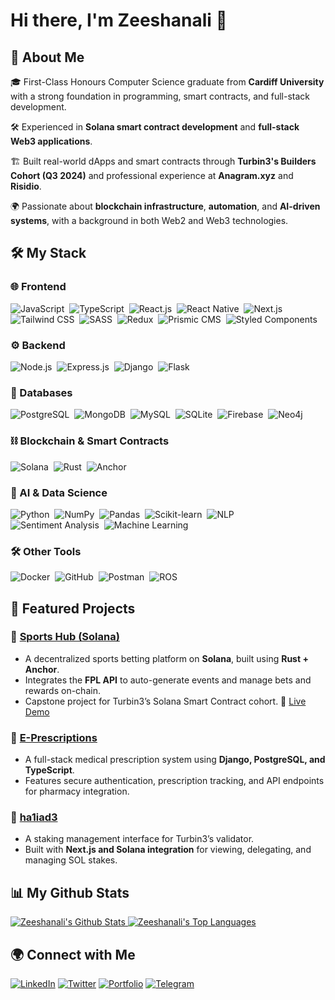 # Hi there, I'm Zeeshanali 👋

## 🚀 About Me

🎓 First-Class Honours Computer Science graduate from **Cardiff University** with a strong foundation in programming, smart contracts, and full-stack development.

🛠️ Experienced in **Solana smart contract development** and **full-stack Web3 applications**.

🏗️ Built real-world dApps and smart contracts through **Turbin3's Builders Cohort (Q3 2024)** and professional experience at **Anagram.xyz** and **Risidio**.

🌍 Passionate about **blockchain infrastructure**, **automation**, and **AI-driven systems**, with a background in both Web2 and Web3 technologies.

## 🛠️ My Stack

### 🌐 Frontend
![JavaScript](https://img.shields.io/badge/-JavaScript-05122A?style=flat&logo=javascript)&nbsp;
![TypeScript](https://img.shields.io/badge/-TypeScript-05122A?style=flat&logo=typescript)&nbsp;
![React.js](https://img.shields.io/badge/-React.js-05122A?style=flat&logo=react)&nbsp;
![React Native](https://img.shields.io/badge/-React_Native-05122A?style=flat&logo=react)&nbsp;
![Next.js](https://img.shields.io/badge/-Next.js-05122A?style=flat&logo=next.js)&nbsp;
![Tailwind CSS](https://img.shields.io/badge/-Tailwind_CSS-05122A?style=flat&logo=tailwind-css)&nbsp;
![SASS](https://img.shields.io/badge/-SASS-05122A?style=flat&logo=sass)&nbsp;
![Redux](https://img.shields.io/badge/-Redux-05122A?style=flat&logo=redux)&nbsp;
![Prismic CMS](https://img.shields.io/badge/-Prismic_CMS-05122A?style=flat&logo=prismic)&nbsp;
![Styled Components](https://img.shields.io/badge/-Styled_Components-05122A?style=flat&logo=styled-components)&nbsp;

### ⚙️ Backend
![Node.js](https://img.shields.io/badge/-Node.js-05122A?style=flat&logo=node.js)&nbsp;
![Express.js](https://img.shields.io/badge/-Express.js-05122A?style=flat&logo=express)&nbsp;
![Django](https://img.shields.io/badge/-Django-05122A?style=flat&logo=django)&nbsp;
![Flask](https://img.shields.io/badge/-Flask-05122A?style=flat&logo=flask)&nbsp;

### 💾 Databases
![PostgreSQL](https://img.shields.io/badge/-PostgreSQL-05122A?style=flat&logo=postgresql)&nbsp;
![MongoDB](https://img.shields.io/badge/-MongoDB-05122A?style=flat&logo=mongodb)&nbsp;
![MySQL](https://img.shields.io/badge/-MySQL-05122A?style=flat&logo=mysql)&nbsp;
![SQLite](https://img.shields.io/badge/-SQLite-05122A?style=flat&logo=sqlite)&nbsp;
![Firebase](https://img.shields.io/badge/-Firebase-05122A?style=flat&logo=firebase)&nbsp;
![Neo4j](https://img.shields.io/badge/-Neo4j-05122A?style=flat&logo=neo4j)&nbsp;

### ⛓ Blockchain & Smart Contracts
![Solana](https://img.shields.io/badge/-Solana-05122A?style=flat&logo=solana)&nbsp;
![Rust](https://img.shields.io/badge/-Rust-05122A?style=flat&logo=rust)&nbsp;
![Anchor](https://img.shields.io/badge/-Anchor-05122A?style=flat&logo=solana)&nbsp;

### 🤖 AI & Data Science
![Python](https://img.shields.io/badge/-Python-05122A?style=flat&logo=python)&nbsp;
![NumPy](https://img.shields.io/badge/-NumPy-05122A?style=flat&logo=numpy)&nbsp;
![Pandas](https://img.shields.io/badge/-Pandas-05122A?style=flat&logo=pandas)&nbsp;
![Scikit-learn](https://img.shields.io/badge/-Scikit_Learn-05122A?style=flat&logo=scikit-learn)&nbsp;
![NLP](https://img.shields.io/badge/-NLP-05122A?style=flat&logo=ai)&nbsp;
![Sentiment Analysis](https://img.shields.io/badge/-Sentiment_Analysis-05122A?style=flat&logo=ai)&nbsp;
![Machine Learning](https://img.shields.io/badge/-Machine_Learning-05122A?style=flat&logo=ai)&nbsp;

### 🛠 Other Tools
![Docker](https://img.shields.io/badge/-Docker-05122A?style=flat&logo=docker)&nbsp;
![GitHub](https://img.shields.io/badge/-GitHub-05122A?style=flat&logo=github)&nbsp;
![Postman](https://img.shields.io/badge/-Postman-05122A?style=flat&logo=postman)&nbsp;
![ROS](https://img.shields.io/badge/-ROS-05122A?style=flat&logo=ros)&nbsp;


## 📌 Featured Projects

### 🔹 [Sports Hub (Solana)](https://github.com/zsh28/sports-hub)

* A decentralized sports betting platform on **Solana**, built using **Rust + Anchor**.
* Integrates the **FPL API** to auto-generate events and manage bets and rewards on-chain.
* Capstone project for Turbin3’s Solana Smart Contract cohort.
  🔗 [Live Demo](https://sports-hub-sol.vercel.app/)

### 🔹 [E-Prescriptions](https://github.com/zsh28/E-Prescriptions)

* A full-stack medical prescription system using **Django, PostgreSQL, and TypeScript**.
* Features secure authentication, prescription tracking, and API endpoints for pharmacy integration.

### 🔹 [ha1iad3](https://ha1iad3.com/)

* A staking management interface for Turbin3’s validator.
* Built with **Next.js and Solana integration** for viewing, delegating, and managing SOL stakes.

## 📊 My Github Stats

<a href="https://github.com/zsh28/github-readme-stats">
  <img alt="Zeeshanali's Github Stats" src="https://github-readme-stats.vercel.app/api?username=zsh28&show_icons=true&count_private=true&theme=blue-green&hide_border=true&bg_color=0D1117"/>
</a>
<a href="https://github.com/zsh28/github-readme-stats">
  <img alt="Zeeshanali's Top Languages" src="https://github-readme-stats.vercel.app/api/top-langs/?username=zsh28&langs_count=8&count_private=true&layout=compact&theme=blue-green&hide_border=true&bg_color=0D1117"/>
</a>

## 🌍 Connect with Me

[![LinkedIn](https://img.shields.io/badge/LinkedIn-0077B5?style=for-the-badge\&logo=linkedin\&logoColor=white)](https://linkedin.com/in/zeeshanali-gulamhusein)
[![Twitter](https://img.shields.io/badge/Twitter-1DA1F2?style=for-the-badge\&logo=twitter\&logoColor=white)](https://x.com/zeeshdev28)
[![Portfolio](https://img.shields.io/badge/Portfolio-000?style=for-the-badge\&logo=globe\&logoColor=white)](https://zeeshanali-g.netlify.app/)
[![Telegram](https://img.shields.io/badge/Telegram-26A5E4?style=for-the-badge\&logo=telegram\&logoColor=white)](https://t.me/zeesh28)

